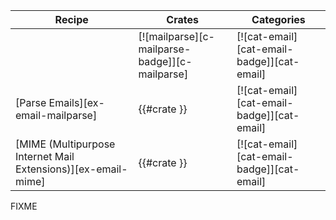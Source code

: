 | Recipe | Crates | Categories |
|--------|--------|------------|
|  | [![mailparse][c-mailparse-badge]][c-mailparse] | [![cat-email][cat-email-badge]][cat-email] |
| [Parse Emails][ex-email-mailparse] | {{#crate }} | [![cat-email][cat-email-badge]][cat-email] |
| [MIME (Multipurpose Internet Mail Extensions)][ex-email-mime] | {{#crate }} | [![cat-email][cat-email-badge]][cat-email] |

<div class="hidden">
FIXME
</div>
